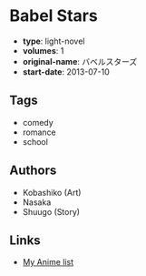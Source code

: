 # Babel Stars

-   **type**: light-novel
-   **volumes**: 1
-   **original-name**: バベルスターズ
-   **start-date**: 2013-07-10

## Tags

-   comedy
-   romance
-   school

## Authors

-   Kobashiko (Art)
-   Nasaka
-   Shuugo (Story)

## Links

-   [My Anime list](https://myanimelist.net/manga/71375/Babel_Stars)
